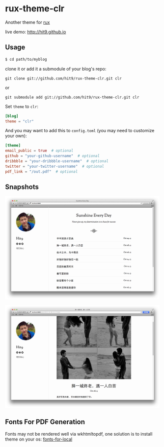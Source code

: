 rux-theme-clr
=============

Another theme for [rux](https://github.com/hit9/rux)

live demo: http://hit9.github.io

Usage
-----

```bash
$ cd path/to/myblog
```
clone it or add it a submodule of your blog's repo:

```
git clone git://github.com/hit9/rux-theme-clr.git clr
```
or

```
git submodule add git://github.com/hit9/rux-theme-clr.git clr
```

Set `theme` to `clr`:

```toml
[blog]
theme = "clr"
```


And you may want to add this to `config.toml` (you may need to customize your own):

```toml
[theme]
email_public = true  # optional
github = "your-github-username"  # optional
dribbble = "your-dribbble-username"  # optional
twitter = "your-twitter-username"  # optional
pdf_link = "/out.pdf"  # optional
```

Snapshots
---------

![](screenshot-1.png?v201406242248)

![](screenshot-2.png?v201406242248)


Fonts For PDF Generation
------------------------

Fonts may not be rendered well via wkhtmltopdf, one solution is to install 
theme on your os: [fonts-for-local](fonts-for-local)
